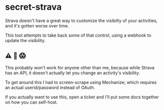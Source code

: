 # secret-strava

Strava doesn't have a great way to customize the visibilty of your activities, and it's gotten worse over time.

This tool attempts to take back some of that control, using a webhook to update the visibility.

## ⚠ 🚨 😱

This probably won't work for anyone other than me, because while Strava has an API, it doesn't actually let you change an activity's visibility.

To get around this I had to screen-scrape using Mechanize; which requires an actual userid/password instead of OAuth.

If you actually want to use this, open a ticket and I'll put some docs together on how you can self-host. 
